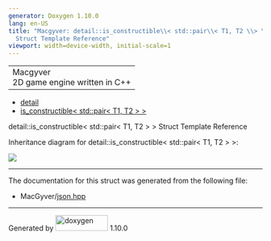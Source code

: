 ```yaml
---
generator: Doxygen 1.10.0
lang: en-US
title: "Macgyver: detail::is_constructible\\< std::pair\\< T1, T2 \\> \\>
  Struct Template Reference"
viewport: width=device-width, initial-scale=1
---
```


<div id="top">

<div id="titlearea">

<table data-cellspacing="0" data-cellpadding="0">
<colgroup>
<col style="width: 100%" />
</colgroup>
<tbody>
<tr id="projectrow" class="odd">
<td id="projectalign"><div id="projectname">
Macgyver
</div>
<div id="projectbrief">
2D game engine written in C++
</div></td>
</tr>
</tbody>
</table>

</div>

<div id="main-nav">

</div>

<div id="nav-path" class="navpath">

- <a href="namespacedetail.html" class="el">detail</a>
- <a
  href="structdetail_1_1is__constructible_3_01std_1_1pair_3_01_t1_00_01_t2_01_4_01_4.html"
  class="el">is_constructible&lt; std::pair&lt; T1, T2 &gt; &gt;</a>

</div>

</div>

<div class="header">

<div class="headertitle">

<div class="title">

detail::is_constructible\< std::pair\< T1, T2 \> \> Struct Template
Reference

</div>

</div>

</div>

<div class="contents">

<div class="dynheader">

Inheritance diagram for detail::is_constructible\< std::pair\< T1, T2 \>
\>:

</div>

<div class="dyncontent">

<div class="center">

<img
src="structdetail_1_1is__constructible_3_01std_1_1pair_3_01_t1_00_01_t2_01_4_01_4.png"
usemap="#detail::is_5Fconstructible_3C_20std::pair_3C_20T1_2C_20T2_20_3E_20_3E_map" />

</div>

</div>

------------------------------------------------------------------------

The documentation for this struct was generated from the following file:

- MacGyver/<a href="json_8hpp_source.html" class="el">json.hpp</a>

</div>

------------------------------------------------------------------------

<span class="small">Generated
by [<img src="doxygen.svg" class="footer" width="104" height="31"
alt="doxygen" />](https://www.doxygen.org/index.html) 1.10.0</span>
